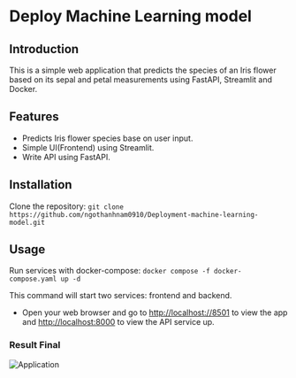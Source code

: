 # Deploy Machine Learning model

## Introduction

This is a simple web application that predicts the species of an Iris flower based on its sepal and petal measurements using FastAPI, Streamlit and Docker.

## Features

- Predicts Iris flower species base on user input.
- Simple UI(Frontend) using Streamlit.
- Write API using FastAPI.

## Installation

Clone the repository: ```git clone https://github.com/ngothanhnam0910/Deployment-machine-learning-model.git```

## Usage
Run services with docker-compose: ```docker compose -f docker-compose.yaml up -d```

This command will start two services: frontend and backend.

- Open your web browser and go to <ins>http://localhost://8501</ins> to view the app and <ins>http://localhost:8000</ins> to view the API service up.

### Result Final
![Application]("https://github.com/ngothanhnam0910/Deployment-machine-learning-model/blob/main/image/deployment.png")
